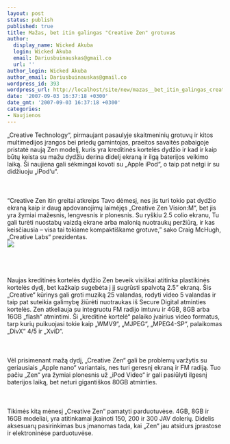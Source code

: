 ```yaml
---
layout: post
status: publish
published: true
title: Mažas, bet itin galingas "Creative Zen" grotuvas
author:
  display_name: Wicked Akuba
  login: Wicked Akuba
  email: Dariusbuinauskas@gmail.co
  url: ''
author_login: Wicked Akuba
author_email: Dariusbuinauskas@gmail.co
wordpress_id: 393
wordpress_url: http://localhost/site/new/mazas__bet_itin_galingas_creative_zen_grotuvas/
date: '2007-09-03 16:37:18 +0300'
date_gmt: '2007-09-03 16:37:18 +0300'
categories:
- Naujienos
---
```

<p>„Creative Technology“, pirmaujant pasaulyje skaitmeninių grotuvų ir kitos multimedijos įrangos bei priedų gamintojas, praeitos savaitės pabaigoje pristatė naują Zen modelį, kuris yra kreditinės kortelės dydžio ir kad ir kaip būtų keista su mažu dydžiu derina didelį ekraną ir ilgą baterijos veikimo laiką. Ši naujiena gali sėkmingai kovoti su „Apple iPod“, o taip pat netgi ir su didžiuoju „iPod‘u“.<br />
<br><br />
<br>“Creative Zen itin greitai atkreips Tavo dėmesį, nes jis turi tokio pat dydžio ekraną kaip ir daug apdovanojimų laimėjęs „Creative Zen Vision:M“, bet jis yra žymiai mažesnis, lengvesnis ir plonesnis. Su ryškiu 2.5 colio ekranu, Tu gali turėti nuostabų vaizdą ekrane arba malonią nuotraukų peržiūrą, ir kas keisčiausia – visa tai tokiame kompaktiškame grotuve,” sako Craig McHugh, „Creative Labs“ prezidentas.<br><img src="http://img158.imageshack.us/img158/1694/lowreszenyc7.jpg"><br><br />
<br><br />
<br>Naujas kreditinės kortelės dydžio Zen beveik visiškai atitinka plastikinės kortelės dydį, bet kažkaip sugebėta  į jį sugrūsti spalvotą 2.5” ekraną. Šis „Creative“ kūrinys gali groti muziką 25 valandas, rodyti video 5 valandas ir taip pat suteikia galimybę žiūrėti nuotraukas iš Secure Digital atminties kortelės. Zen atkeliauja su integruotu FM radijo imtuvu ir  4GB, 8GB arba 16GB „flash“ atmintimi. Ši „kreditinė kortelė“ palaiko įvairius video formatus, tarp kurių puikuojasi tokie kaip „WMV9“, „MJPEG“, „MPEG4-SP“, palaikomas „DivX“ 4/5 ir „XviD“.<br />
<br><br />
<br>Vėl prisimenant mažą dydį, „Creative Zen“ gali be problemų varžytis su geriausiais „Apple nano“ variantais, nes turi geresnį ekraną ir FM radiją. Tuo pačiu „Zen“ yra žymiai plonesnis už „iPod Video“ ir gali pasiūlyti ilgesnį baterijos laiką, bet neturi gigantiškos 80GB atminties.<br />
<br><br />
<br>Tikimės kitą mėnesį „Creative Zen“ pamatyti parduotuvėse. 4GB, 8GB ir 16GB modeliai, yra atitinkamai įkainoti 150, 200 ir 300 JAV dolerių. Didelis aksesuarų pasirinkimas bus įmanomas tada, kai „Zen“ jau atsidurs įprastose ir elektroninėse parduotuvėse.<br />
<br></p>
